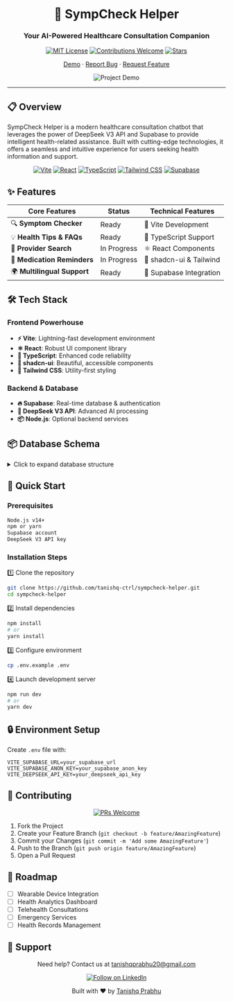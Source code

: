 <div align="center">

# 🏥 SympCheck Helper

### Your AI-Powered Healthcare Consultation Companion

[![MIT License](https://img.shields.io/badge/License-MIT-green.svg)](https://choosealicense.com/licenses/mit/)
[![Contributions Welcome](https://img.shields.io/badge/contributions-welcome-brightgreen.svg?style=flat)](https://github.com/tanishq-ctrl/sympcheck-helper/issues)
[![Stars](https://img.shields.io/github/stars/tanishq-ctrl/sympcheck-helper?style=social)](https://github.com/tanishq-ctrl/sympcheck-helper/stargazers)

[Demo](https://your-demo-link.com) · [Report Bug](https://github.com/tanishq-ctrl/sympcheck-helper/issues) · [Request Feature](https://github.com/tanishq-ctrl/sympcheck-helper/issues)

![Project Demo](https://via.placeholder.com/800x400?text=SympCheck+Helper+Demo)

</div>

---

## 📋 Overview

SympCheck Helper is a modern healthcare consultation chatbot that leverages the power of DeepSeek V3 API and Supabase to provide intelligent health-related assistance. Built with cutting-edge technologies, it offers a seamless and intuitive experience for users seeking health information and support.

<div align="center">

[![Vite](https://img.shields.io/badge/Vite-646CFF?style=for-the-badge&logo=vite&logoColor=white)](https://vitejs.dev/)
[![React](https://img.shields.io/badge/React-61DAFB?style=for-the-badge&logo=react&logoColor=black)](https://reactjs.org/)
[![TypeScript](https://img.shields.io/badge/TypeScript-3178C6?style=for-the-badge&logo=typescript&logoColor=white)](https://www.typescriptlang.org/)
[![Tailwind CSS](https://img.shields.io/badge/Tailwind_CSS-38B2AC?style=for-the-badge&logo=tailwind-css&logoColor=white)](https://tailwindcss.com/)
[![Supabase](https://img.shields.io/badge/Supabase-3ECF8E?style=for-the-badge&logo=supabase&logoColor=white)](https://supabase.io/)

</div>

## ✨ Features

<div align="center">

| Core Features | Status | Technical Features |
|--------------|--------|-------------------|
| 🔍 **Symptom Checker** | Ready | 🚀 Vite Development |
| 💡 **Health Tips & FAQs** | Ready | 💪 TypeScript Support |
| 🏥 **Provider Search** | In Progress | ⚛️ React Components |
| 💊 **Medication Reminders** | In Progress | 🎨 shadcn-ui & Tailwind |
| 🌍 **Multilingual Support** | Ready | 🔐 Supabase Integration |

</div>

## 🛠️ Tech Stack

### Frontend Powerhouse
- **⚡ Vite**: Lightning-fast development environment
- **⚛️ React**: Robust UI component library
- **📘 TypeScript**: Enhanced code reliability
- **🎯 shadcn-ui**: Beautiful, accessible components
- **🎨 Tailwind CSS**: Utility-first styling

### Backend & Database
- **🔥 Supabase**: Real-time database & authentication
- **🧠 DeepSeek V3 API**: Advanced AI processing
- **📦 Node.js**: Optional backend services

## 📦 Database Schema

<details>
<summary>Click to expand database structure</summary>

### Users Table
```sql
users (
    user_id: uuid primary key,
    name: text,
    email: text unique,
    language_preference: text,
    health_preferences: jsonb,
    created_at: timestamp with time zone
)
```

### Symptom Logs
```sql
symptom_logs (
    log_id: uuid primary key,
    user_id: uuid references users(user_id),
    symptoms: text,
    bot_response: jsonb,
    created_at: timestamp with time zone
)
```

### Reminders
```sql
reminders (
    reminder_id: uuid primary key,
    user_id: uuid references users(user_id),
    medication_name: text,
    dosage: text,
    reminder_time: timestamp with time zone,
    status: text
)
```
</details>

## 🚀 Quick Start

### Prerequisites
```bash
Node.js v14+
npm or yarn
Supabase account
DeepSeek V3 API key
```

### Installation Steps

1️⃣ Clone the repository
```bash
git clone https://github.com/tanishq-ctrl/sympcheck-helper.git
cd sympcheck-helper
```

2️⃣ Install dependencies
```bash
npm install
# or
yarn install
```

3️⃣ Configure environment
```bash
cp .env.example .env
```

4️⃣ Launch development server
```bash
npm run dev
# or
yarn dev
```

## 🔒 Environment Setup

Create `.env` file with:
```env
VITE_SUPABASE_URL=your_supabase_url
VITE_SUPABASE_ANON_KEY=your_supabase_anon_key
VITE_DEEPSEEK_API_KEY=your_deepseek_api_key
```

## 🤝 Contributing

<div align="center">

[![PRs Welcome](https://img.shields.io/badge/PRs-welcome-brightgreen.svg?style=flat-square)](http://makeapullrequest.com)

</div>

1. Fork the Project
2. Create your Feature Branch (`git checkout -b feature/AmazingFeature`)
3. Commit your Changes (`git commit -m 'Add some AmazingFeature'`)
4. Push to the Branch (`git push origin feature/AmazingFeature`)
5. Open a Pull Request

## 🔮 Roadmap

- [ ] Wearable Device Integration
- [ ] Health Analytics Dashboard
- [ ] Telehealth Consultations
- [ ] Emergency Services
- [ ] Health Records Management

## 💌 Support

<div align="center">

Need help? Contact us at [tanishqprabhu20@gmail.com](mailto:tanishqprabhu20@gmail.com)

[![Follow on LinkedIn](https://img.shields.io/badge/LinkedIn-Follow-blue)](https://www.linkedin.com/in/tanishq-prabhu-b71467166/)



Built with ❤️ by [Tanishq Prabhu](https://github.com/tanishq-ctrl)

</div>
